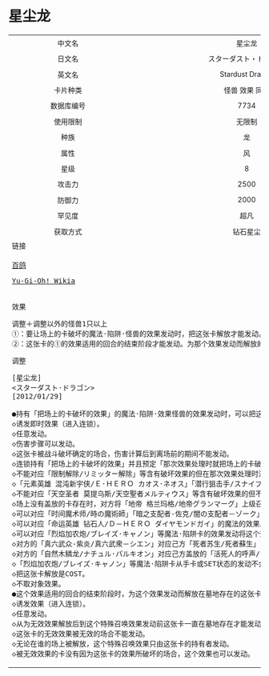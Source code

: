 # 星尘龙

<table align="center">
<tr>
<td align="center">中文名</td>
<td align="center">星尘龙</td>
<td align="center"  rowspan="13"><a href="../images/7734.jpg" target="blank"><img width="280" height="400" src="../images/7734.jpg"></img></a></td>
</tr>

<tr>
<td align="center">日文名</td>
<td align="center">スターダスト・ドラゴン</td>
</tr>

<tr>
<td align="center">英文名</td>
<td align="center">Stardust Dragon</td>
</tr>

<tr>
<td align="center">卡片种类</td>
<td align="center">怪兽 效果 同调</td>
</tr>

<tr>
<td align="center">数据库编号</td>
<td align="center">7734</td>
</tr>

<tr>
<td align="center">使用限制</td>
<td align="center">无限制</td>
</tr>

<tr>
<td align="center">种族</td>
<td align="center">龙</td>
</tr>

<tr>
<td align="center">属性</td>
<td align="center">风</td>
</tr>

<tr>
<td align="center">星级</td>
<td align="center">8</td>
</tr>

<tr>
<td align="center">攻击力</td>
<td align="center">2500</td>
</tr>

<tr>
<td align="center">防御力</td>
<td align="center">2000</td>
</tr>

<tr>
<td align="center">罕见度</td>
<td align="center">超凡</td>
</tr>

<tr>
<td align="center">获取方式</td>
<td align="center">钻石星尘</td>
</tr>

<tr>
<td align="left" colspan="3">
链接
</td>
<tr>

<tr>
<td align="left" colspan="3">
<pre><a href="https://ygocdb.com/card/44508094" target="blank">百鸽</a></pre>
<pre><a href="https://yugioh.fandom.com/wiki/Stardust_Dragon" target="blank">Yu-Gi-Oh! Wikia</a></pre>
</td>
<tr>

<tr>
<td align="left" colspan="3">

<pre>效果</pre>

<pre width="1000">
调整＋调整以外的怪兽1只以上
①：要让场上的卡破坏的魔法·陷阱·怪兽的效果发动时，把这张卡解放才能发动。那个发动无效并破坏。
②：这张卡的①的效果适用的回合的结束阶段才能发动。为那个效果发动而解放的这张卡从墓地特殊召唤。
</pre>

<pre>调整</pre>

<pre width="1000">
[星尘龙]
<スターダスト·ドラゴン>
[2012/01/29]

●持有「把场上的卡破坏的效果」的魔法·陷阱·效果怪兽的效果发动时，可以把这张卡解放让那个发动无效并破坏。
◇诱发即时效果（进入连锁）。
◇任意发动。
◇伤害步骤可以发动。
◇这张卡被战斗破坏确定的场合，伤害计算后到离场前的期间不能发动。
◇连锁持有「把场上的卡破坏的效果」并且预定「那次效果处理时就把场上的卡破坏」的魔法·陷阱·效果怪兽的效果的发动才能发动。
◇不能对应「限制解除/リミッター解除」等含有破坏效果的但在那次效果处理时没有将卡破坏的卡的发动将这个效果发动。
◇「元素英雄 混沌新宇侠/Ｅ·ＨＥＲＯ カオス·ネオス」「潜行狙击手/スナイプストーカー」「次元魔法/ディメンション·マジック」等不能确定「那次效果处理时一定把场上的卡破坏」的魔法·陷阱·效果怪兽的效果发动不能对应将这个效果发动。
◇不能对应「天空圣者 莫提乌斯/天空聖者メルティウス」等含有破坏效果的但不进入连锁的永续效果将这个效果发动。
◇场上没有盖放的卡存在时，对方将「地帝 格兰玛格/地帝グランマーグ」上级召唤的场合，己方仍然不能对应「地帝 格兰玛格/地帝グランマーグ」的效果的发动将这个效果发动。
◇可以对应「时间魔术师/時の魔術師」「暗之支配者-佐克/闇の支配者－ゾーク」的效果的发动将这个效果发动。
◇可以对应「命运英雄 钻石人/Ｄ－ＨＥＲＯ ダイヤモンドガイ」的魔法的效果发动将这个效果发动。
◇可以对应「烈焰加农炮/ブレイズ·キャノン」等魔法·陷阱卡的效果发动将这个效果发动
◇对方的「真六武众-紫炎/真六武衆－シエン」对应己方「死者苏生/死者蘇生」的发动将其效果发动的场合，此时不能对应「真六武众-紫炎/真六武衆－シエン」的效果将这个效果发动。
◇对方的「自然木鳞龙/ナチュル·パルキオン」对应己方盖放的「活死人的呼声/リビングデッドの呼び声」的发动将其效果发动的场合，此时不能对应「自然木鳞龙/ナチュル·パルキオン」的效果将这个效果发动。
◇「烈焰加农炮/ブレイズ·キャノン」等魔法·陷阱卡从手卡或SET状态的发动不会在那次效果处理时就把场上的卡破坏，不能对应将这个效果发动。
◇把这张卡解放是COST。
◇不取对象效果。
●这个效果适用的回合的结束阶段时，为这个效果发动而解放在墓地存在的这张卡可以在自己场上特殊召唤。
◇诱发效果（进入连锁）。
◇任意发动。
◇从为无效效果解放后到这个特殊召唤效果发动前这张卡一直在墓地存在才能发动。
◇这张卡的无效效果被无效的场合不能发动。
◇无论在谁的场上被解放，这个特殊召唤效果只由这张卡的持有者发动。
◇被无效效果的卡没有因为这张卡的效果所破坏的场合，这个效果也可以发动。
</pre></td>
</tr>

</table>
